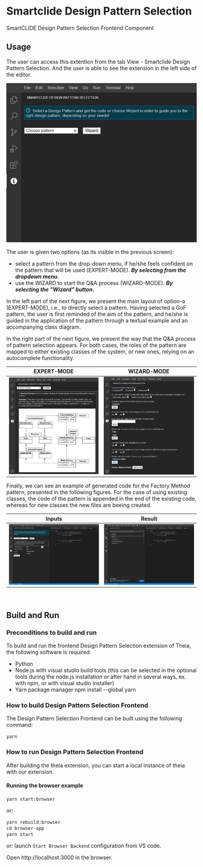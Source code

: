 # Smartclide Design Pattern Selection
SmartCLIDE Design Pattern Selection Frontend Component

## Usage

The user can access this extention from the tab View - Smartclide Design Pattern Selection.
And the user is able to see the extension in the left side of the editor.

![img.png](./images/design_pattern_1.png)

The user is given two options (as its visible in the previous screen): 
- select a pattern from the drop-down menu, if he/she feels confident on the pattern that will be used (EXPERT-MODE). ***By selecting from the dropdown menu.***
- use the WIZARD to start the Q&A process (WIZARD-MODE). ***By selecting the "Wizard" button.***

In the left part of the next figure, we present the main layout of option-a (EXPERT-MODE), i.e., to directly select a pattern. Having selected a GoF pattern, the user is first reminded of the aim of the pattern, and he/she is guided in the application of the pattern through a textual example and an accompanying class diagram.

In the right part of the next figure, we present the way that the Q&A process of pattern selection appears. For both cases, the roles of the pattern are mapped to either existing classes of the system, or new ones, relying on an autocomplete functionality.

|              EXPERT-MODE               |              WIZARD-MODE               |
|:-------------------------------------:|:-----------------------------------:|
| ![img.png](./images/design_pattern_2.png) | ![img.png](./images/design_pattern_3.png) |

Finally, we can see an example of generated code for the Factory Method pattern, presented in the following figures. For the case of using existing classes, the code of the pattern is appended in the end of the existing code, whereas for new classes the new files are beeing created.

|              Inputs               |              Result               |
|:-------------------------------------:|:-----------------------------------:|
| ![img.png](./images/design_pattern_4.png) | ![img.png](./images/design_pattern_5.png) |

<br/>

## Build and Run

### Preconditions to build and run

To build and run the frontend Design Pattern Selection extension of Theia, the following software is required:

- Python
- Node.js with visual studio build tools (this can be selected in the optional tools during the node.js installation or after hand in several ways, ex. with npm, or with visual studio installer)
- Yarn package manager npm install --global yarn

### How to build Design Pattern Selection Frontend

The Design Pattern Selection Frontend can be built using the following command:

```shell
yarn
```

### How to run Design Pattern Selection Frontend

After building the theia extension, you can start a local instance of theia with our extension.

#### Running the browser example

```shell
yarn start:browser
```

*or:*

```shell
yarn rebuild:browser
cd browser-app
yarn start
```

*or:* launch `Start Browser Backend` configuration from VS code.

Open http://localhost:3000 in the browser.
